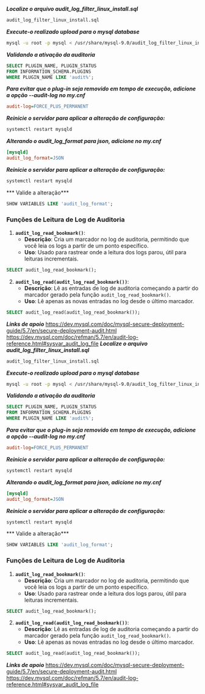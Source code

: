 ***Localize o arquivo audit_log_filter_linux_install.sql***
```bash
audit_log_filter_linux_install.sql
```

***Execute-o realizado upload para o mysql database***
```bash
mysql -u root -p mysql < /usr/share/mysql-9.0/audit_log_filter_linux_install.sql
```

***Validando a ativação da auditoria***
```SQL
SELECT PLUGIN_NAME, PLUGIN_STATUS
FROM INFORMATION_SCHEMA.PLUGINS
WHERE PLUGIN_NAME LIKE 'audit%';
```

***Para evitar que o plug-in seja removido em tempo de execução, adicione a opção --audit-log no my.cnf***
```ini
audit-log=FORCE_PLUS_PERMANENT
```

***Reinicie o servidor para aplicar a alteração de configuração:***
```bash
systemctl restart mysqld
```

***Alterando o audit_log_format para json, adicione no my.cnf***
```ini
[mysqld]
audit_log_format=JSON
```

***Reinicie o servidor para aplicar a alteração de configuração:***
```bash
systemctl restart mysqld
```

*** Valide a alteração***
```SQL
SHOW VARIABLES LIKE 'audit_log_format';
```

### Funções de Leitura de Log de Auditoria

1. **`audit_log_read_bookmark()`**:
   - **Descrição**: Cria um marcador no log de auditoria, permitindo que você leia os logs a partir de um ponto específico.
   - **Uso**: Usado para rastrear onde a leitura dos logs parou, útil para leituras incrementais.
```SQL
SELECT audit_log_read_bookmark();
```

2. **`audit_log_read(audit_log_read_bookmark())`**:
   - **Descrição**: Lê as entradas de log de auditoria começando a partir do marcador gerado pela função `audit_log_read_bookmark()`.
   - **Uso**: Lê apenas as novas entradas no log desde o último marcador.
```SQL
SELECT audit_log_read(audit_log_read_bookmark());
```

***Links de apoio***
https://dev.mysql.com/doc/mysql-secure-deployment-guide/5.7/en/secure-deployment-audit.html
https://dev.mysql.com/doc/refman/5.7/en/audit-log-reference.html#sysvar_audit_log_file
***Localize o arquivo audit_log_filter_linux_install.sql***
```bash
audit_log_filter_linux_install.sql
```

***Execute-o realizado upload para o mysql database***
```bash
mysql -u root -p mysql < /usr/share/mysql-9.0/audit_log_filter_linux_install.sql
```

***Validando a ativação da auditoria***
```SQL
SELECT PLUGIN_NAME, PLUGIN_STATUS
FROM INFORMATION_SCHEMA.PLUGINS
WHERE PLUGIN_NAME LIKE 'audit%';
```

***Para evitar que o plug-in seja removido em tempo de execução, adicione a opção --audit-log no my.cnf***
```ini
audit-log=FORCE_PLUS_PERMANENT
```

***Reinicie o servidor para aplicar a alteração de configuração:***
```bash
systemctl restart mysqld
```

***Alterando o audit_log_format para json, adicione no my.cnf***
```ini
[mysqld]
audit_log_format=JSON
```

***Reinicie o servidor para aplicar a alteração de configuração:***
```bash
systemctl restart mysqld
```

*** Valide a alteração***
```SQL
SHOW VARIABLES LIKE 'audit_log_format';
```

### Funções de Leitura de Log de Auditoria

1. **`audit_log_read_bookmark()`**:
   - **Descrição**: Cria um marcador no log de auditoria, permitindo que você leia os logs a partir de um ponto específico.
   - **Uso**: Usado para rastrear onde a leitura dos logs parou, útil para leituras incrementais.
```SQL
SELECT audit_log_read_bookmark();
```

2. **`audit_log_read(audit_log_read_bookmark())`**:
   - **Descrição**: Lê as entradas de log de auditoria começando a partir do marcador gerado pela função `audit_log_read_bookmark()`.
   - **Uso**: Lê apenas as novas entradas no log desde o último marcador.
```SQL
SELECT audit_log_read(audit_log_read_bookmark());
```

***Links de apoio***
https://dev.mysql.com/doc/mysql-secure-deployment-guide/5.7/en/secure-deployment-audit.html
https://dev.mysql.com/doc/refman/5.7/en/audit-log-reference.html#sysvar_audit_log_file
